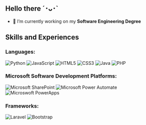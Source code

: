 ## Hello there ´･ᴗ･`

- 🔭 I’m currently working on my **Software Engineering Degree**

## Skills and Experiences
### Languages:
<p>
  <img alt="Python" src="https://img.shields.io/badge/python%20-%2314354C.svg?&style=for-the-badge&logo=python&logoColor=white"/>
  <img alt="JavaScript" src="https://img.shields.io/badge/javascript%20-%23323330.svg?&style=for-the-badge&logo=javascript&logoColor=white"/>
  <img alt="HTML5" src="https://img.shields.io/badge/html5%20-%23E34F26.svg?&style=for-the-badge&logo=html5&logoColor=white"/>
  <img alt="CSS3" src="https://img.shields.io/badge/css3%20-%231572B6.svg?&style=for-the-badge&logo=css3&logoColor=white"/>
  <img alt="Java" src="https://img.shields.io/badge/java-%23ED8B00.svg?&style=for-the-badge&logo=java&logoColor=white"/>
  <img alt="PHP" src="https://img.shields.io/badge/php-777BB4.svg?&style=for-the-badge&logo=php&logoColor=white"/>
</p>

### Microsoft Software Development Platforms:
<p>
  <img alt="Microsoft SharePoint" src="https://img.shields.io/badge/sharepoint-%407855.svg?&style=for-the-badge&logo=microsoftsharepoint&logoColor=white"/>
  <img alt="Microsoft Power Automate" src="https://img.shields.io/badge/power automate-blue.svg?&style=for-the-badge&logo=powerautomate&logoColor=white"/>
  <img alt="Microswoft PowerApps" src="https://img.shields.io/badge/powerapps-blueviolet.svg?&style=for-the-badge&logo=powerapps&logoColor=white"/>
</p>
  
### Frameworks:
<p>
  <img alt="Laravel" src="https://img.shields.io/badge/laravel%20-%23E34F26.svg?&style=for-the-badge&logo=laravel&logoColor=white"/>
  <img alt="Bootstrap" src="https://img.shields.io/badge/bootstrap%20-%23563D7C.svg?&style=for-the-badge&logo=bootstrap&logoColor=white"/>
</p>
